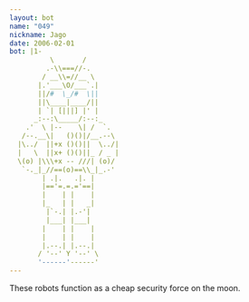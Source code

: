 ```yaml
---
layout: bot
name: "049"
nickname: Jago
date: 2006-02-01
bot: |1-
          \       /        
         .-\\===//-.       
        / __\\=//__ \      
       |.'___\O/___`.|     
       ||/#  \_/#  \||     
       ||\____|____/||     
       | `| [|||] |' |     
      _:--:\_____/:--:_    
    .'  \ |--    \| /  `.  
   /--.__\|   ()()|/__.--\ 
  |\../  ||+x ()()||  \../|
  |   \  ||x+ ()()||_ / _ |
  \(o) |\\\+x -- ///| (o)/ 
   `-._|_//==(o)==\\_|_.-' 
        | .|.   .|. |      
        |=='=.=.='==|      
        |    | |    |      
        |_   | |   _|      
         |`-.| |.-'|       
         |___| |___|       
        |    | |    |      
        |    | |    |      
        |.--.| |.--.|      
       / '--' Y '--' \     
       '------'------'     
---
```

These robots function as a cheap security force on the moon.